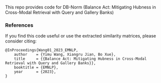 This repo provides code for DB-Norm (Balance Act: Mitigating Hubness in Cross-Modal Retrieval with Query and Gallery Banks)

### References

If you find this code useful or use the extracted similarity matrices, please consider citing:

```
@InProceedings{Wang01_2023_EMNLP,
    author    = {Yimu Wang, Xiangru Jian, Bo Xue},
    title     = {{Balance Act: Mitigating Hubness in Cross-Modal Retrieval with Query and Gallery Banks}},
    booktitle = {EMNLP},
    year      = {2023},
}
```